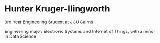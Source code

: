# Hunter Kruger-Ilingworth

3rd Year Engineering Student at JCU Cairns

Engineering major: Electronic Systems and Internet of Things, with a minor in Data Science
